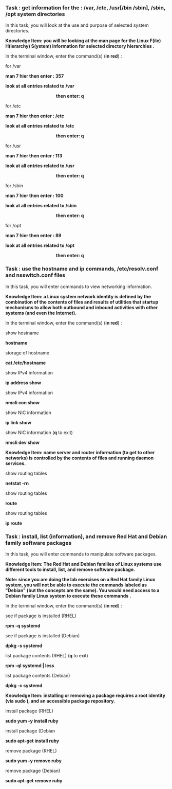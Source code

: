 ### Task : get information for the : /var, /etc, /usr[/bin /sbin], /sbin, /opt system directories
In this task, you will look at the use and purpose of selected system directories.

**Knowledge Item: you will be looking at the man page for the Linux F(ile) H(ierarchy) S(ystem) information for selected directory hierarchies .**

In the terminal window, enter the command(s) (**in red**) :

for /var

**man 7 hier    then enter : 357**

**look at all entries related to /var**

`                      `**then enter: q**    

for /etc

**man 7 hier    then enter : /etc**

**look at all entries related to /etc**

`                      `**then enter: q**    

for /usr

**man 7 hier    then enter : 113**

**look at all entries related to /usr**

`                      `**then enter: q**    

for /sbin

**man 7 hier    then enter : 100**

**look at all entries related to /sbin**

`                      `**then enter: q**    

for /opt

**man 7 hier    then enter : 89**

**look at all entries related to /opt**

`                      `**then enter: q**    
### Task : use the **hostname** and **ip** commands, /etc/resolv.conf and nsswitch.conf files
In this task, you will enter commands to view networking information.

**Knowledge Item: a Linux system network identity is defined by the combination of the contents of files and results of utilities that startup mechanisms to allow both outbound and inbound activities with other systems (and even the Internet).**

In the terminal window, enter the command(s) (**in red**) :

show hostname

**hostname**

storage of hostname

**cat /etc/hostname**

show IPv4 information

**ip address show**

show IPv4 information

**nmcli con show**

show NIC information

**ip link show**

show NIC information (**q** to exit)

**nmcli dev show**

**Knowledge Item: name server and router information (to get to other networks) is controlled by the contents of files and running daemon services.**

show routing tables

**netstat -rn**

show routing tables

**route**

show routing tables

**ip route**
### Task : install, list (information), and remove Red Hat and Debian family software packages
In this task, you will enter commands to manipulate software packages.

**Knowledge Item: The Red Hat and Debian families of Linux systems use different tools to install, list, and remove software package.**

**Note: since you are doing the lab exercises on a Red Hat family Linux system, you will not be able to execute the commands labeled as "Debian" (but the concepts are the same). You would need access to a Debian family Linux system to execute these commands .**

In the terminal window, enter the command(s) (**in red**) :

see if package is installed (RHEL)

**rpm -q systemd**

see if package is installed (Debian)

**dpkg -s systemd**

list package contents (RHEL) (**q** to exit)

**rpm -ql systemd | less**

list package contents (Debian)

**dpkg -c systemd**

**Knowledge Item: installing or removing a package requires a root identity (via sudo ), and an accessible package repository.**

install package (RHEL)

**sudo yum -y install ruby**

install package (Debian

**sudo apt-get install ruby**

remove package (RHEL)

**sudo yum -y remove ruby**

remove package (Debian)

**sudo apt-get remove ruby**